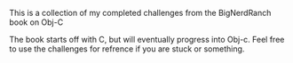 This is a collection of my completed challenges from the BigNerdRanch book on Obj-C

The book starts off with C, but will eventually progress into Obj-c. 
Feel free to use the challenges for refrence if you are stuck or something.
